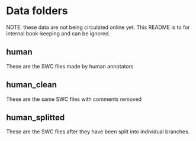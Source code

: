 # Data folders

NOTE: these data are not being circulated online yet. This README is to for internal book-keeping and can be ignored.

## human
These are the SWC files made by human annotators

## human_clean  
These are the same SWC files with comments removed

## human_splitted
These are the SWC files after they have been split into individual branches.
